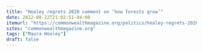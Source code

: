 ```yaml
---
title: "Healey regrets 2020 comment on ‘how forests grow’"
date: 2022-08-22T21:02:51-04:00
itemurl: "https://commonwealthmagazine.org/politics/healey-regrets-2020-comment-on-how-forests-grow/"
sites: "commonwealthmagazine.org"
tags: ["Maura Healey"]
draft: false
---
```


